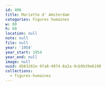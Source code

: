```yaml
---
id: 406
title: Mariette d' Amsterdam
categories: Figures humaines
w: 80
h: 60
location: null
note: null
file: null
year: '1954'
year_start: 1954
year_end: null
image: null
uuid: db83202e-9fa8-4974-8a2a-9cb9b39e6198
collections:
  - figures-humaines
---
```


